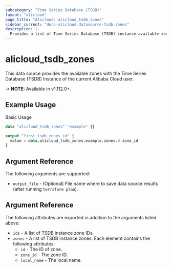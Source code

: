 ```yaml
---
subcategory: "Time Series Database (TSDB)"
layout: "alicloud"
page_title: "Alicloud: alicloud_tsdb_zones"
sidebar_current: "docs-alicloud-datasource-tsdb-zones"
description: |-
  Provides a list of Time Series Database (TSDB) instance available zones to the user.
---
```


# alicloud\_tsdb\_zones

This data source provides the available zones with the Time Series Database (TSDB) Instance of the current Alibaba Cloud user.

-> **NOTE:** Available in v1.112.0+.

## Example Usage

Basic Usage

```terraform
data "alicloud_tsdb_zones" "example" {}

output "first_tsdb_zones_id" {
  value = data.alicloud_tsdb_zones.example.zones.0.zone_id
}
```

## Argument Reference

The following arguments are supported:

* `output_file` - (Optional) File name where to save data source results (after running `terraform plan`).

## Argument Reference

The following attributes are exported in addition to the arguments listed above:

* `ids` - A list of TSDB instance zone IDs.
* `zones` - A list of TSDB Instance zones. Each element contains the following attributes:
	* `id` - The ID of zone.
	* `zone_id` - The zone ID.
	* `local_name` - The local name.
